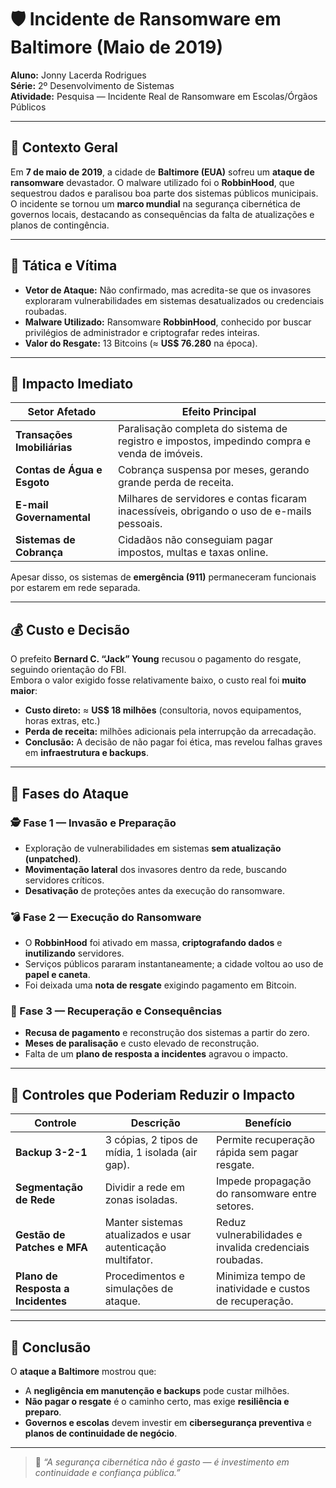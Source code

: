 # 🛡️ Incidente de Ransomware em Baltimore (Maio de 2019)

**Aluno:** Jonny Lacerda Rodrigues  
**Série:** 2º Desenvolvimento de Sistemas  
**Atividade:** Pesquisa — Incidente Real de Ransomware em Escolas/Órgãos Públicos  

---

## 📅 Contexto Geral

Em **7 de maio de 2019**, a cidade de **Baltimore (EUA)** sofreu um **ataque de ransomware** devastador. O malware utilizado foi o **RobbinHood**, que sequestrou dados e paralisou boa parte dos sistemas públicos municipais.  
O incidente se tornou um **marco mundial** na segurança cibernética de governos locais, destacando as consequências da falta de atualizações e planos de contingência.

---

## 🧠 Tática e Vítima

- **Vetor de Ataque:** Não confirmado, mas acredita-se que os invasores exploraram vulnerabilidades em sistemas desatualizados ou credenciais roubadas.  
- **Malware Utilizado:** Ransomware **RobbinHood**, conhecido por buscar privilégios de administrador e criptografar redes inteiras.  
- **Valor do Resgate:** 13 Bitcoins (≈ **US$ 76.280** na época).  

---

## 🚨 Impacto Imediato

| Setor Afetado | Efeito Principal |
|----------------|------------------|
| **Transações Imobiliárias** | Paralisação completa do sistema de registro e impostos, impedindo compra e venda de imóveis. |
| **Contas de Água e Esgoto** | Cobrança suspensa por meses, gerando grande perda de receita. |
| **E-mail Governamental** | Milhares de servidores e contas ficaram inacessíveis, obrigando o uso de e-mails pessoais. |
| **Sistemas de Cobrança** | Cidadãos não conseguiam pagar impostos, multas e taxas online. |

Apesar disso, os sistemas de **emergência (911)** permaneceram funcionais por estarem em rede separada.

---

## 💰 Custo e Decisão

O prefeito **Bernard C. “Jack” Young** recusou o pagamento do resgate, seguindo orientação do FBI.  
Embora o valor exigido fosse relativamente baixo, o custo real foi **muito maior**:

- **Custo direto:** ≈ **US$ 18 milhões** (consultoria, novos equipamentos, horas extras, etc.)  
- **Perda de receita:** milhões adicionais pela interrupção da arrecadação.  
- **Conclusão:** A decisão de não pagar foi ética, mas revelou falhas graves em **infraestrutura e backups**.

---

## 🧩 Fases do Ataque

### 🕵️ Fase 1 — Invasão e Preparação
- Exploração de vulnerabilidades em sistemas **sem atualização (unpatched)**.  
- **Movimentação lateral** dos invasores dentro da rede, buscando servidores críticos.  
- **Desativação** de proteções antes da execução do ransomware.

### 💣 Fase 2 — Execução do Ransomware
- O **RobbinHood** foi ativado em massa, **criptografando dados** e **inutilizando** servidores.  
- Serviços públicos pararam instantaneamente; a cidade voltou ao uso de **papel e caneta**.  
- Foi deixada uma **nota de resgate** exigindo pagamento em Bitcoin.

### 🧰 Fase 3 — Recuperação e Consequências
- **Recusa de pagamento** e reconstrução dos sistemas a partir do zero.  
- **Meses de paralisação** e custo elevado de reconstrução.  
- Falta de um **plano de resposta a incidentes** agravou o impacto.

---

## 🔐 Controles que Poderiam Reduzir o Impacto

| Controle | Descrição | Benefício |
|-----------|------------|------------|
| **Backup 3-2-1** | 3 cópias, 2 tipos de mídia, 1 isolada (air gap). | Permite recuperação rápida sem pagar resgate. |
| **Segmentação de Rede** | Dividir a rede em zonas isoladas. | Impede propagação do ransomware entre setores. |
| **Gestão de Patches e MFA** | Manter sistemas atualizados e usar autenticação multifator. | Reduz vulnerabilidades e invalida credenciais roubadas. |
| **Plano de Resposta a Incidentes** | Procedimentos e simulações de ataque. | Minimiza tempo de inatividade e custos de recuperação. |

---

## 🧾 Conclusão

O **ataque a Baltimore** mostrou que:
- A **negligência em manutenção e backups** pode custar milhões.  
- **Não pagar o resgate** é o caminho certo, mas exige **resiliência e preparo**.  
- **Governos e escolas** devem investir em **cibersegurança preventiva** e **planos de continuidade de negócio**.

---

> 💬 *“A segurança cibernética não é gasto — é investimento em continuidade e confiança pública.”*
